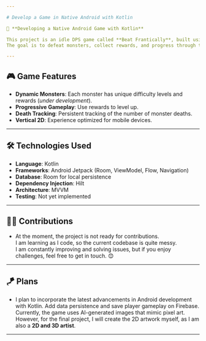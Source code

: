 ```yaml
---

# Develop a Game in Native Android with Kotlin  

🚀 **Developing a Native Android Game with Kotlin**  

This project is an idle DPS game called **Beat Frantically**, built using native Android with Kotlin.  
The goal is to defeat monsters, collect rewards, and progress through the game. The code is entirely **open-source** and created for educational purposes.  

---
```


## 🎮 **Game Features**  

- **Dynamic Monsters**: Each monster has unique difficulty levels and rewards (*under development*).  
- **Progressive Gameplay**: Use rewards to level up.  
- **Death Tracking**: Persistent tracking of the number of monster deaths.  
- **Vertical 2D**: Experience optimized for mobile devices.  

---

## 🛠 **Technologies Used**  

- **Language**: Kotlin  
- **Frameworks**: Android Jetpack (Room, ViewModel, Flow, Navigation)  
- **Database**: Room for local persistence  
- **Dependency Injection**: Hilt  
- **Architecture**: MVVM  
- **Testing**: Not yet implemented  

---

## 🧑‍💻 **Contributions**  

- At the moment, the project is not ready for contributions.  
 I am learning as I code, so the current codebase is quite messy.  
 I am constantly improving and solving issues, but if you enjoy challenges, feel free to get in touch. 😊  

---

## 🪁 **Plans**  

- I plan to incorporate the latest advancements in Android development with Kotlin.
  Add data persistence and save player gameplay on Firebase. Currently,
  the game uses AI-generated images that mimic pixel art. However, for the final project,
  I will create the 2D artwork myself, as I am also a **2D and 3D artist**.  

---
